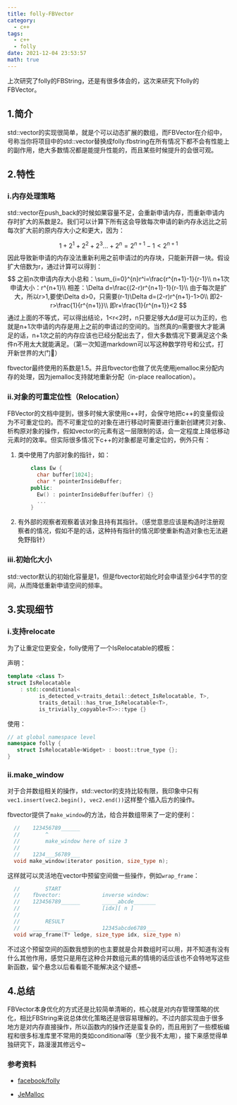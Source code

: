 ```yaml
---
title: folly-FBVector
category:
  - c++
tags:
  - c++
  - folly
date: 2021-12-04 23:53:57
math: true
---
```


上次研究了folly的FBString，还是有很多体会的，这次来研究下folly的FBVector。

<!-- more -->

## 1.简介

std::vector的实现很简单，就是个可以动态扩展的数组，而FBVector在介绍中，号称当你将项目中的std::vector替换成folly:fbstring在所有情况下都不会有性能上的副作用，绝大多数情况都是能提升性能的，而且某些时候提升的会很可观。

## 2.特性

### i.内存处理策略

std::vector在push_back的时候如果容量不足，会重新申请内存，而重新申请内存时扩大的系数是2。我们可以计算下所有这会导致每次申请的新内存永远比之前每次扩大前的原内存大小之和更大，因为：

$$
1 + 2^1 + 2^2 + 2^3... + 2^n = 2^{n+1} - 1 < 2^{n+1}
$$
因此导致新申请的内存没法重新利用之前申请过的内存块，只能新开辟一块。假设扩大倍数为r，通过计算可以得到：
$$
之前n次申请内存大小总和：\sum_{i=0}^{n}r^i=\frac{r^{n+1}-1}{r-1}\\
n+1次申请大小：r^{n+1}\\
相差：\Delta d=\frac{(2-r)r^{n+1}-1}{r-1}\\
由于每次是扩大，所以r>1,要使\Delta d>0，只需要(r-1)\Delta d=(2-r)r^{n+1}-1>0\\
即2-r>\frac{1}{r^{n+1}}\\
即r+\frac{1}{r^{n+1}}<2
$$
通过上面的不等式，可以得出结论，1<r<2时，n只要足够大$\Delta d$是可以为正的，也就是n+1次申请的内存是用上之前的申请过的空间的。当然真的n需要很大才能满足的话，n+1次之前的内存应该也已经分配出去了，但大多数情况下要满足这个条件n不用太大就能满足。（第一次知道markdown可以写这种数学符号和公式，打开新世界的大门🥳）

fbvector最终使用的系数是1.5。并且fbvector也做了优先使用jemalloc来分配内存的处理，因为jemalloc支持就地重新分配（in-place reallocation）。

### ii.对象的可重定位性（Relocation）

FBVector的文档中提到，很多时候大家使用c\+\+时，会保守地把c\+\+的变量假设为不可重定位的。而不可重定位的对象在进行移动时需要进行重新创建拷贝对象、析构原对象的操作，假如vector的元素有这一层限制的话，会一定程度上降低移动元素时的效率。但实际很多情况下c\+\+的对象都是可重定位的，例外只有：

1. 类中使用了内部对象的指针，如：

   ```cpp
       class Ew {
         char buffer[1024];
         char * pointerInsideBuffer;
       public:
         Ew() : pointerInsideBuffer(buffer) {}
         ...
       }

2. 有外部的观察者观察着该对象且持有其指针。（感觉意思应该是构造时注册观察者的情况，假如不是的话，这种持有指针的情况即使重新构造对象也无法避免野指针）

### iii.初始化大小

std::vector默认的初始化容量是1，但是fbvector初始化时会申请至少64字节的空间，从而降低重新申请空间的频率。

## 3.实现细节

### i.支持relocate

为了让重定位更安全，folly使用了一个IsRelocatable的模板：

声明：

```cpp
template <class T>
struct IsRelocatable
    : std::conditional<
          is_detected_v<traits_detail::detect_IsRelocatable, T>,
          traits_detail::has_true_IsRelocatable<T>,
          is_trivially_copyable<T>>::type {}
```

使用：

```cpp
// at global namespace level
namespace folly {
   struct IsRelocatable<Widget> : boost::true_type {};
}
```

### ii.make_window

对于合并数组相关的操作，std::vector的支持比较有限，我印象中只有`vec1.insert(vec2.begin(), vec2.end())`这样整个插入后方的操作。

fbvector提供了`make_window`的方法，给合并数组带来了一定的便利：

```cpp
  //    123456789______
  //        ^
  //        make_window here of size 3
  //
  //    1234___56789___
  void make_window(iterator position, size_type n);
```

这样就可以灵活地在vector中预留空间做一些操作，例如`wrap_frame`：

```cpp
  //        START
  //    fbvector:             inverse window:
  //    123456789______       _____abcde_______
  //                          [idx][ n ]
  //
  //        RESULT
  //    _______________       12345abcde6789___
  void wrap_frame(T* ledge, size_type idx, size_type n)
```

不过这个预留空间的函数我想到的也主要就是合并数组时可以用，并不知道有没有什么其他作用，感觉只是用在这种合并数组元素的情境的话应该也不会特地写这些新函数，留个悬念以后看看能不能解决这个疑惑~

## 4.总结

FBVector本身优化的方式还是比较简单清晰的，核心就是对内存管理策略的优化，相比FBString来说总体优化策略还是很容易理解的。不过内部实现由于很多地方是对内存直接操作，所以函数内的操作还是蛮复杂的，而且用到了一些模板编程和很多标准库里不常用的类如conditional等（至少我不太用），接下来感觉得单独研究下，路漫漫其修远兮~

### 参考资料

* [facebook/folly](https://github.com/facebook/folly)

* [JeMalloc](https://zhuanlan.zhihu.com/p/48957114)



